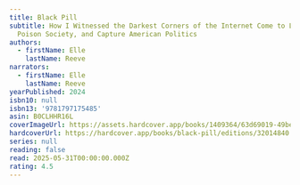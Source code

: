 ```yaml
---
title: Black Pill
subtitle: How I Witnessed the Darkest Corners of the Internet Come to Life,
  Poison Society, and Capture American Politics
authors:
  - firstName: Elle
    lastName: Reeve
narrators:
  - firstName: Elle
    lastName: Reeve
yearPublished: 2024
isbn10: null
isbn13: '9781797175485'
asin: B0CLHHR16L
coverImageUrl: https://assets.hardcover.app/books/1409364/63d69019-49be-4b1b-9a6f-11c42ecd34e4.jpg
hardcoverUrl: https://hardcover.app/books/black-pill/editions/32014840
series: null
reading: false
read: 2025-05-31T00:00:00.000Z
rating: 4.5
---
```

